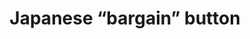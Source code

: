 ---
layout: symbols
title: Japanese “bargain” button
emoji: japanese_bargain_button
permalink: 🉐.html
---